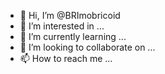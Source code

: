 - 👋 Hi, I’m @BRImobricoid
- 👀 I’m interested in ...
- 🌱 I’m currently learning ...
- 💞️ I’m looking to collaborate on ...
- 📫 How to reach me ...

<!---
BRImobricoid/BRImobricoid is a ✨ special ✨ repository because its `README.md` (this file) appears on your GitHub profile.
You can click the Preview link to take a look at your changes.
--->
